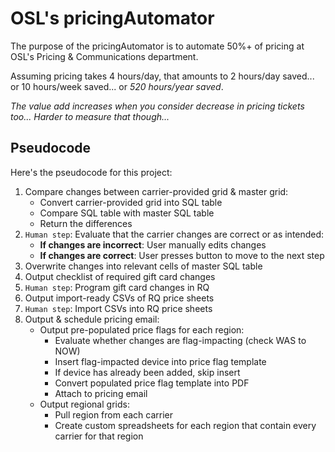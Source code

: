# OSL's pricingAutomator

The purpose of the pricingAutomator is to automate 50%+ of pricing at OSL's Pricing & Communications department.

Assuming pricing takes 4 hours/day, that amounts to 2 hours/day saved... or 10 hours/week saved... or *520 hours/year saved*.

*The value add increases when you consider decrease in pricing tickets too... Harder to measure that though...*

## Pseudocode

Here's the pseudocode for this project:

1. Compare changes between carrier-provided grid & master grid:
    * Convert carrier-provided grid into SQL table
    * Compare SQL table with master SQL table
    * Return the differences
2. `Human step`: Evaluate that the carrier changes are correct or as intended:
    * **If changes are incorrect**: User manually edits changes
    * **If changes are correct**: User presses button to move to the next step
3. Overwrite changes into relevant cells of master SQL table
4. Output checklist of required gift card changes
5. `Human step`: Program gift card changes in RQ
6. Output import-ready CSVs of RQ price sheets
7. `Human step`: Import CSVs into RQ price sheets
8. Output & schedule pricing email:
    * Output pre-populated price flags for each region:
        * Evaluate whether changes are flag-impacting (check WAS to NOW)
        * Insert flag-impacted device into price flag template
        * If device has already been added, skip insert
        * Convert populated price flag template into PDF
        * Attach to pricing email
    * Output regional grids:
        * Pull region from each carrier
        * Create custom spreadsheets for each region that contain every carrier for that region